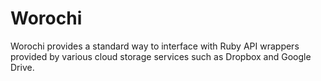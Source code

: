 Worochi
===============================================================================

Worochi provides a standard way to interface with Ruby API wrappers provided
by various cloud storage services such as Dropbox and Google Drive.